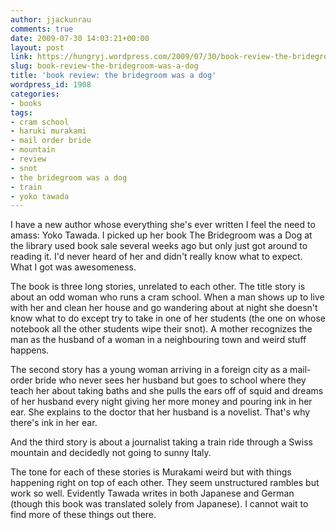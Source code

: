 ```yaml
---
author: jjackunrau
comments: true
date: 2009-07-30 14:03:21+00:00
layout: post
link: https://hungryj.wordpress.com/2009/07/30/book-review-the-bridegroom-was-a-dog/
slug: book-review-the-bridegroom-was-a-dog
title: 'book review: the bridegroom was a dog'
wordpress_id: 1908
categories:
- books
tags:
- cram school
- haruki murakami
- mail order bride
- mountain
- review
- snot
- the bridegroom was a dog
- train
- yoko tawada
---
```


I have a new author whose everything she's ever written I feel the need to amass: Yoko Tawada. I picked up her book The Bridegroom was a Dog at the library used book sale several weeks ago but only just got around to reading it. I'd never heard of her and didn't really know what to expect. What I got was awesomeness.

The book is three long stories, unrelated to each other. The title story is about an odd woman who runs a cram school. When a man shows up to live with her and clean her house and go wandering about at night she doesn't know what to do except try to take in one of her students (the one on whose notebook all the other students wipe their snot). A mother recognizes the man as the husband of a woman in a neighbouring town and weird stuff happens.

The second story has a young woman arriving in a foreign city as a mail-order bride who never sees her husband but goes to school where they teach her about taking baths and she pulls the ears off of squid and dreams of her husband every night giving her more money and pouring ink in her ear. She explains to the doctor that her husband is a novelist. That's why there's ink in her ear.

And the third story is about a journalist taking a train ride through a Swiss mountain and decidedly not going to sunny Italy.

The tone for each of these stories is Murakami weird but with things happening right on top of each other. They seem unstructured rambles but work so well. Evidently Tawada writes in both Japanese and German (though this book was translated solely from Japanese). I cannot wait to find more of these things out there.
